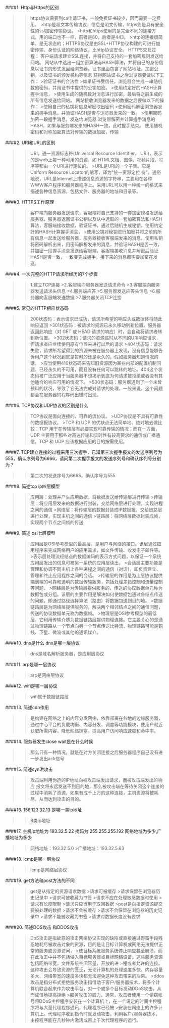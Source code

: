 ####1. Http与Https的区别

>    >https协议需要到ca申请证书，一般免费证书较少，因而需要一定费用。
    >http是超文本传输协议，信息是明文传输，https则是具有安全性的ssl加密传输协议。
    >http和https使用的是完全不同的连接方式，用的端口也不一样，前者是80，后者是443。
    >http的连接很简单，是无状态的；HTTPS协议是由SSL+HTTP协议构建的可进行加密传输、身份认证的网络协议，比http协议安全。 HTTPS交互过程： 客户端请求建立SSL连接，并将自己支持的一套加密规则发送给网站。 网站从中选出一组加密算法与HASH算法，并将自己的身份信息以证书的形式发回给浏览器。证书里面包含了网站地址，加密公钥，以及证书的颁发机构等信息 获得网站证书之后浏览器要做以下工作：
    >验证证书的合法性
    >如果证书受信任，浏览器会生成一串随机数的密码，并用证书中提供的公钥加密。
    >使用约定好的HASH计算握手消息，
    >使用生成的随机数对消息进行加密，最后将之前生成的所有信息发送给网站。 网站接收浏览器发来的数据之后要做以下的操作：
    >使用自己的私钥将信息解密取出密码
    >使用密码解密浏览器发来的握手消息，并验证HASH是否与浏览器发来的一致。
    >使用密码加密一段握手消息，发送给浏览器 浏览器解密并计算握手消息的HASH，如果与服务端发来的HASH一致，此时握手结束。 使用随机密码和对称加密算法对传输的数据加密，传输
    
####2. URI和URL的区别

>    >URI，通一资源标志符(Universal Resource Identifier， URI)，表示的是web上每一种可用的资源，如 HTML文档、图像、视频片段、程序等都由一个URI进行定位的。
    >URL是URI的一个子集。它是Uniform Resource Locator的缩写，译为“统一资源定位 符”。通俗地说，URL是Internet上描述信息资源的字符串，主要用在各种WWW客户程序和服务器程序上。采用URL可以用一种统一的格式来描述各种信息资源，包括文件、服务器的地址和目录等。

####3. HTTPS工作原理

>    >客户端向服务器发送请求，客服端将自己支持的一套加密规格发送给服务器，服务器返回证书公钥以及从中选取的一套加密算法和HASH算法，客服端接收数据，验证证书，通过后随机生成秘钥，使用约定好的HASH计算握手消息，
    >使用公钥对秘钥进行加密并将之前的所有信息一起发送给服务器，服务器接收客服端发来的消息，使用私钥将密码解析出来，用密码解析发来的消息，并验证HASH是否一致，并加密一段握手消息发送给客服端，客服端接收消息并解密后验证HASH是否一致，一致变完成握手，接下来的消息都需要加密在发送。

####4. 一次完整的HTTP请求所经历的7个步骤

>    >1.建立TCP连接
    >2.客服端向服务器发送请求命令
    >3.客服端向服务器发送请求头信息
    >4.服务端应答
    >5.服务器发送应答头信息
    >6.服务器向客服端发送数据
    >7.服务器关闭TCP连接       

####5. 常见的HTTP相应状态码

>    >200状态码：表示请求已成功，请求所希望的响应头或数据体将随此响应返回
    >301状态码：被请求的资源已永久移动到新位置。服务器返回此响应（对 GET 或 HEAD 请求的响应）时，会自动将请求者转到新位置。
    >302状态码：请求的资源临时从不同的URI响应请求，但请求者应继续使用原有位置来进行以后的请求
    >404状态码：请求失败，请求所希望得到的资源未被在服务器上发现。没有信息能够告诉用户这个状况到底是暂时的还是永久的。假如服务器知道情况的话，
    >应当使用410状态码来告知旧资源因为某些内部的配置机制问题，已经永久的不可用，而且没有任何可以跳转的地址。404这个状态码被广泛应用于当服务器不想揭示到底为何请求被拒绝或者没有其他适合的响应可用的情况下。
    >500状态码：服务器遇到了一个未曾预料的状况，导致了它无法完成对请求的处理。一般来说，这个问题都会在服务器的程序码出错时出现。

####6. TCP协议和UDP协议的区别是什么

>    >TCP协议是面向连接的、可靠的流协议。
    >UDP协议是不具有可靠性的数据报协议。
    >TCP 和 UDP 的优缺点无法简单地、绝对地去做比较：TCP 用于在传输层有必要实现可靠传输的情况；而在一方面，UDP 主要用于那些对高速传输和实时性有较高要求的通信或广播通信。TCP 和 UDP 应该根据应用的目的按需使用。

####7. TCP建立连接的过程采用三次握手，已知第三次握手报文的发送序列号为555，确认序列号为6666，请问第二次握手报文的发送序列号和确认序列号分别为？

>   >第二次的发送序号为6665，确认序号为555
    
####8. 简述tcp ip四层模型

>    >应用层：处理并产生应用数据，将数据发送给传输层进行传输
    >传输层：将应用层发来的数据进行封装，交给网络层进行处理，实现进程之间的通信
    >网络层：将传输层的数据封装成IP数据报，交给链路层进行处理，实现主机之间的通信
    >链路层：将网络层数据封装成帧，实现两个节点之间帧的传送
    
####9. 简述 osi七层模型

>    >应用层是OSI参考模型的最高层，是用户与网络的接口。该层通过应用程序来完成网络用户的应用需求，如文件传输、收发电子邮件等。
    >表示层处理流经结点的数据编码的表示方式问题，以保证一个系统应用层发出的信息可被另一系统的应用层读出。
    >会话层主要功能是管理和协调不同主机上各种进程之间的通信（对话），即负责建立、管理和终止应用程序之间的会话。
    >传输层的作用是为上层协议提供端到端的可靠和透明的数据传输服务，包括处理差错控制和流量控制等问题。
    >网络层是为传输层提供服务的，传送的协议数据单元称为数据包或分组。该层的主要作用是解决如何使数据包通过各结点传送的问题，即通过路径选择算法（路由）将数据包送到目的地。
    >数据链路层是为网络层提供服务的，解决两个相邻结点之间的通信问题，传送的协议数据单元称为数据帧。
    >物理层是OSI参考模型的最低层，它利用传输介质为数据链路层提供物理连接。它主要关心的是通过物理链路从一个节点向另一个节点传送比特流，物理链路可能是铜线、卫星、微波或其他的通讯媒介。
    
####10. dns是什么 dns是哪一层协议

>    >dns是域名解析服务器，是应用层协议
    
####11. arp是哪一层协议

>    >arp是网络层协议
    
####12. wifi是哪一层协议

>    >wifi属于数据链路层
    
####13. 简述cdn作用

>    >是构建在网络之上的内容分发网络，依靠部署在各地的边缘服务器，通过中心平台的负载均衡、内容分发、调度等功能模块，使用户就近获取所需内容，降低网络拥塞，提高用户访问响应速度和命中率。
    
####14. 服务器发生close wait是在什么时候

>    >那么只有一种情况，就是在对方关闭连接之后服务器程序自己没有进一步发出ack信号
    
####15. 简述syn洪攻击   

>    >攻击端利用伪造的IP地址向被攻击端发出请求，而被攻击端发出的响应 报文将永远发送不到目的地，那么被攻击端在等待关闭这个连接的过程中消耗了资源，如果有成千上万的这种连接，主机资源将被耗尽，从而达到攻击的目的。
    
####16. 156.123.32.13 是哪一类ip地址

>    >B类ip地址
    
####17. 主机ip地址为 193.32.5.22 掩码为 255.255.255.192 网络地址为多少,广播地址为多少

>    >网络地址：193.32.5.0
    >广播地址：193.32.5.63
    
####18. icmp是哪一层协议

>    >icmp是网络层协议
    
####19. get方法和post方法的不同

>    >get是从指定的资源请求数据
     >请求可被缓存
     >请求保留在浏览器历史记录中
     >请求可被收藏为书签
     >请求不应在处理敏感数据时使用
     >请求有长度限制
     >请求只应当用于取回数据
    >post是向指定资源提交要被处理的数据
     >请求不会被缓存
     >请求不会保留在浏览器的历史记录中
     >请求不能被收藏为书签
     >请求对数据长度没有要求
     
####20. 简述DOS攻击 和DDOS攻击

>    >DoS攻击是指故意的攻击网络协议实现的缺陷或直接通过野蛮手段残忍地耗尽被攻击对象的资源，目的是让目标计算机或网络无法提供正常的服务或资源访问，
    >使目标系统服务系统停止响应甚至崩溃，而在此攻击中并不包括侵入目标服务器或目标网络设备。这些服务资源包括网络带宽，文件系统空间容量，开放的进
    >程或者允许的连接。这种攻击会导致资源的匮乏，无论计算机的处理速度多快、内存容量多大、网络带宽的速度多快都无法避免这种攻击带来的后果。
    >ddos攻击是指分布式拒绝服务攻击指借助于客户/服务器技术，将多个计算机联合起来作为攻击平台，对一个或多个目标发动DDoS攻击，从而成倍地提高拒绝
    >服务攻击的威力。通常，攻击者使用一个偷窃帐号将DDoS主控程序安装在一个计算机上，在一个设定的时间主控程序将与大量代理程序通讯，代理程序已经被
    >安装在网络上的许多计算机上。代理程序收到指令时就发动攻击。利用客户/服务器技术，主控程序能在几秒钟内激活成百上千次代理程序的运行。